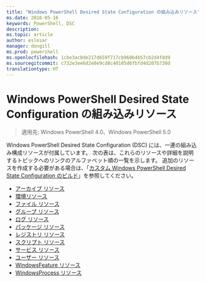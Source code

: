 ```yaml
---
title: "Windows PowerShell Desired State Configuration の組み込みリソース"
ms.date: 2016-05-16
keywords: PowerShell, DSC
description: 
ms.topic: article
author: eslesar
manager: dongill
ms.prod: powershell
ms.openlocfilehash: 1cbe3ac8de217d659f717cb960b4b57cb2d4fdd9
ms.sourcegitcommit: c732e3ee6d2e0e9cd8c40105d6fbfd4d207b730d
translationtype: HT
---
```

# <a name="built-in-windows-powershell-desired-state-configuration-resources"></a>Windows PowerShell Desired State Configuration の組み込みリソース

> 適用先: Windows PowerShell 4.0、Windows PowerShell 5.0

Windows PowerShell Desired State Configuration (DSC) には、一連の組み込み構成リソースが付属しています。 次の表は、これらのリソースや詳細を説明するトピックへのリンクのアルファベット順の一覧を示します。 追加のリソースを作成する必要がある場合は、「[カスタム Windows PowerShell Desired State Configuration のビルド](authoringResource.md)」を参照してください。

* [アーカイブ リソース](archiveResource.md)
* [環境リソース](environmentResource.md)
* [ファイル リソース](fileResource.md)
* [グループ リソース](groupResource.md)
* [ログ リソース](logResource.md)
* [パッケージ リソース](packageResource.md)
* [レジストリ リソース](registryResource.md)
* [スクリプト リソース](scriptResource.md)
* [サービス リソース](serviceResource.md)
* [ユーザー リソース](userResource.md)
* [WindowsFeature リソース](windowsfeatureResource.md)
* [WindowsProcess リソース](windowsProcessResource.md)

